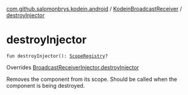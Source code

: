 [com.github.salomonbrys.kodein.android](../index.md) / [KodeinBroadcastReceiver](index.md) / [destroyInjector](.)

# destroyInjector

`fun destroyInjector(): `[`ScopeRegistry`](../../com.github.salomonbrys.kodein.bindings/-scope-registry/index.md)`?`

Overrides [BroadcastReceiverInjector.destroyInjector](../-broadcast-receiver-injector/destroy-injector.md)

Removes the component from its scope. Should be called when the component is being destroyed.

